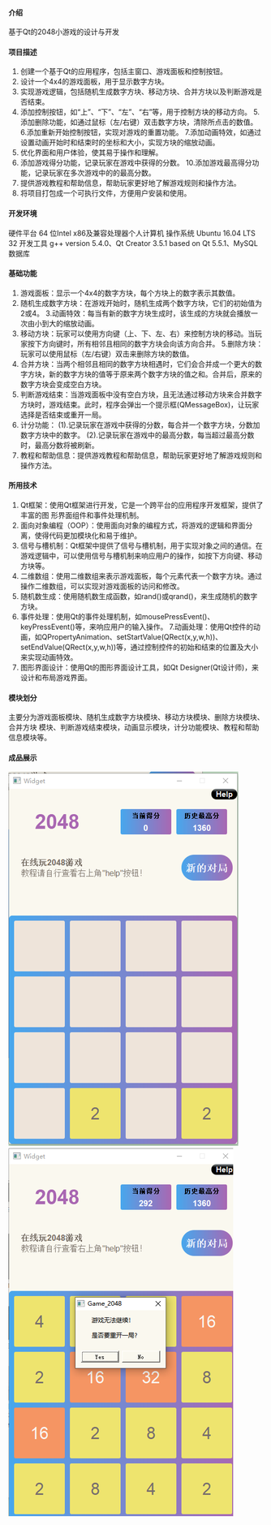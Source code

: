 #### 介绍
基于Qt的2048小游戏的设计与开发

#### 项目描述

1. 创建一个基于Qt的应用程序，包括主窗口、游戏面板和控制按钮。
2. 设计一个4x4的游戏面板，用于显示数字方块。
3. 实现游戏逻辑，包括随机生成数字方块、移动方块、合并方块以及判断游戏是否结束。
4. 添加控制按钮，如“上”、“下”、“左”、“右”等，用于控制方块的移动方向。
5.添加删除功能，如通过鼠标（左/右键）双击数字方块，清除所点击的数值。
6.添加重新开始控制按钮，实现对游戏的重置功能。
7.添加动画特效，如通过设置动画开始时和结束时的坐标和大小，实现方块的缩放动画。
8. 优化界面和用户体验，使其易于操作和理解。
9. 添加游戏得分功能，记录玩家在游戏中获得的分数。
10.添加游戏最高得分功能，记录玩家在多次游戏中的的最高分数。
11. 提供游戏教程和帮助信息，帮助玩家更好地了解游戏规则和操作方法。
12. 将项目打包成一个可执行文件，方便用户安装和使用。

#### 开发环境

硬件平台 64 位Intel x86及兼容处理器个人计算机
操作系统 Ubuntu 16.04 LTS 32
开发工具 g++ version 5.4.0、Qt Creator 3.5.1  based on Qt 5.5.1、MySQL数据库

#### 基础功能

1. 游戏面板：显示一个4x4的数字方块，每个方块上的数字表示其数值。
2. 随机生成数字方块：在游戏开始时，随机生成两个数字方块，它们的初始值为2或4。
3.动画特效：每当有新的数字方块生成时，该生成的方块就会播放一次由小到大的缩放动画。
4. 移动方块：玩家可以使用方向键（上、下、左、右）来控制方块的移动。当玩家按下方向键时，所有相邻且相同的数字方块会向该方向合并。
5.删除方块：玩家可以使用鼠标（左/右键）双击来删除方块的数值。
6. 合并方块：当两个相邻且相同的数字方块相遇时，它们会合并成一个更大的数字方块，新的数字方块的值等于原来两个数字方块的值之和。合并后，原来的数字方块会变成空白方块。
7. 判断游戏结束：当游戏面板中没有空白方块，且无法通过移动方块来合并数字方块时，游戏结束。此时，程序会弹出一个提示框(QMessageBox)，让玩家选择是否结束或重开一局。
8. 计分功能：
(1).记录玩家在游戏中获得的分数，每合并一个数字方块，分数加数字方块中的数字。
(2).记录玩家在游戏中的最高分数，每当超过最高分数时，最高分数将被刷新。
9. 教程和帮助信息：提供游戏教程和帮助信息，帮助玩家更好地了解游戏规则和操作方法。

#### 所用技术

1. Qt框架：使用Qt框架进行开发，它是一个跨平台的应用程序开发框架，提供了丰富的图	形界面组件和事件处理机制。
2. 面向对象编程（OOP）：使用面向对象的编程方式，将游戏的逻辑和界面分离，使得代码更加模块化和易于维护。
3. 信号与槽机制：Qt框架中提供了信号与槽机制，用于实现对象之间的通信。在游戏逻辑中，可以使用信号与槽机制来响应用户的操作，如按下方向键、移动方块等。
4. 二维数组：使用二维数组来表示游戏面板，每个元素代表一个数字方块。通过操作二维数组，可以实现对游戏面板的访问和修改。
5. 随机数生成：使用随机数生成函数，如rand()或qrand()，来生成随机的数字方块。
6. 事件处理：使用Qt的事件处理机制，如mousePressEvent()、keyPressEvent()等，来响应用户的输入操作。
7.动画处理：使用Qt控件的动画，如QPropertyAnimation、setStartValue(QRect(x,y,w,h))、
setEndValue(QRect(x,y,w,h))等，通过控制控件的初始和结束的位置及大小来实现动画特效。
8. 图形界面设计：使用Qt的图形界面设计工具，如Qt Designer(Qt设计师)，来设计和布局游戏界面。

#### 模块划分

主要分为游戏面板模块、随机生成数字方块模块、移动方块模块、删除方块模块、合并方块	模块、判断游戏结束模块，动画显示模块，计分功能模块、教程和帮助信息模块等。

#### 成品展示

![输入图片说明](2048-1.png)
![输入图片说明](2048-2.png)
